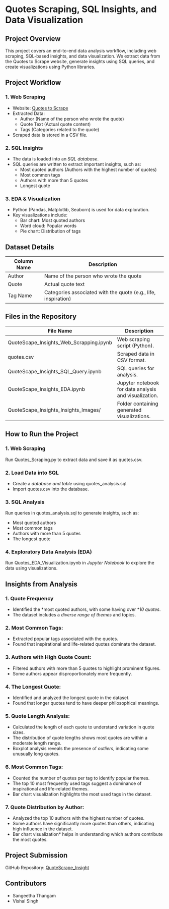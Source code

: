#  Quotes Scraping, SQL Insights, and Data Visualization  

## Project Overview 
This project covers an end-to-end data analysis workflow, including web scraping, SQL-based insights, and data visualization. We extract data from the Quotes to Scrape website, generate insights using SQL queries, and create visualizations using Python libraries.  

## Project Workflow  

### 1. Web Scraping  
- Website: [Quotes to Scrape](http://quotes.toscrape.com/)  
- Extracted Data: 
  - Author (Name of the person who wrote the quote)  
  - Quote Text (Actual quote content)  
  - Tags (Categories related to the quote)  
- Scraped data is stored in a CSV file.  

### 2. SQL Insights  
- The data is loaded into an *SQL database*.  
- SQL queries are written to extract important insights, such as:  
  - Most quoted authors (Authors with the highest number of quotes)  
  - Most common tags  
  - Authors with more than 5 quotes 
  - Longest quote  

### 3. EDA & Visualization  
- Python (Pandas, Matplotlib, Seaborn) is used for data exploration.  
- Key visualizations include:  
  - Bar chart: Most quoted authors  
  - Word cloud: Popular words  
  - Pie chart: Distribution of tags  

## Dataset Details 
| Column Name | Description |  
|-------------|-------------|  
| Author | Name of the person who wrote the quote |  
| Quote | Actual quote text |  
| Tag Name | Categories associated with the quote (e.g., life, inspiration) |  

## Files in the Repository  

| File Name | Description |  
|-------------|-------------|  
| QuoteScape_Insights_Web_Scrapping.ipynb | Web scraping script (Python). |  
| quotes.csv | Scraped data in CSV format. |  
| QuoteScape_Insights_SQL_Query.ipynb | SQL queries for analysis. |  
| QuoteScape_Insights_EDA.ipynb | Jupyter notebook for data analysis and visualization. |  
| QuoteScape_Insights_Insights_Images/ | Folder containing generated visualizations. |  

## How to Run the Project 

### 1. Web Scraping
Run Quotes_Scraping.py to extract data and save it as quotes.csv.  

### 2. Load Data into SQL
- Create a *database and table* using quotes_analysis.sql.  
- Import quotes.csv into the database.  

### 3. SQL Analysis 
Run queries in quotes_analysis.sql to generate insights, such as:  
- Most quoted authors
- Most common tags
- Authors with more than 5 quotes
- The longest quote  

### 4. Exploratory Data Analysis (EDA)  
Run Quotes_EDA_Visualization.ipynb in *Jupyter Notebook* to explore the data using visualizations.  

## Insights from Analysis 

### 1. Quote Frequency  
- Identified the *most quoted authors, with some having over **10 quotes*.  
- The dataset includes a *diverse range of themes* and topics.  

### 2. Most Common Tags:
- Extracted popular tags associated with the quotes.  
- Found that inspirational and life-related quotes dominate the dataset.  

### 3. Authors with High Quote Count: 
- Filtered authors with more than 5 quotes to highlight prominent figures.  
- Some authors appear disproportionately more frequently.

### 4. The Longest Quote:
- Identified and analyzed the longest quote in the dataset.  
- Found that longer quotes tend to have deeper philosophical meanings.  

### 5. Quote Length Analysis:
- Calculated the length of each quote to understand variation in quote sizes.  
- The distribution of quote lengths shows most quotes are within a moderate length range.  
- Boxplot analysis reveals the presence of *outliers*, indicating some unusually long quotes.  

### 6. Most Common Tags:  
- Counted the number of quotes per tag to identify popular themes.  
- The top 10 most frequently used tags suggest a dominance of inspirational and life-related themes.  
- Bar chart visualization highlights the most used tags in the dataset.  

### 7. Quote Distribution by Author:
- Analyzed the top 10 authors with the highest number of quotes.  
- Some authors have significantly more quotes than others, indicating high influence in the dataset.  
- Bar chart visualization* helps in understanding which authors contribute the most quotes.  

## Project Submission
GitHub Repository: [QuoteScrape_Insight](https://github.com/rajput5540/QuoteScrape_Insights_Project)  

## Contributors
- Sangeetha Thangam
- Vishal Singh 

